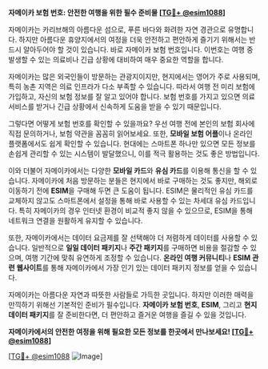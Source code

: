 **자메이카 보험 번호: 안전한 여행을 위한 필수 준비물 [[TG💪+ @esim1088](https://t.me/s/esim1088)]**

자메이카는 카리브해의 아름다운 섬으로, 푸른 바다와 화려한 자연 경관으로 유명합니다. 하지만 아름다운 휴양지에서의 여정을 더욱 안전하고 편안하게 즐기기 위해서는 반드시 알아두어야 할 것이 있습니다. 바로 자메이카 보험 번호입니다. 이번호는 여행 중 발생할 수 있는 의료비나 긴급 상황에 대비하여 매우 중요한 역할을 합니다.

자메이카는 많은 외국인들이 방문하는 관광지이지만, 현지에서는 영어가 주로 사용되며, 특히 농촌 지역은 의료 인프라가 다소 부족할 수 있습니다. 따라서 여행 전 미리 보험에 가입하고, 자신의 보험 정보를 잘 알고 있어야 합니다. 보험 번호를 가지고 있으면 의료 서비스를 받거나 긴급 상황에서 신속하게 도움을 받을 수 있기 때문입니다.

그렇다면 어떻게 보험 번호를 확인할 수 있을까요? 우선 여행 전에 본인의 보험 회사에 직접 문의하거나, 보험 약관을 꼼꼼히 읽어보세요. 또한, **모바일 보험 어플**이나 온라인 플랫폼에서도 쉽게 확인할 수 있습니다. 현대에는 스마트폰 하나만 있으면 모든 정보를 손쉽게 관리할 수 있는 시스템이 발달했으니, 이를 적극 활용하는 것도 좋은 방법입니다.

이와 더불어 자메이카에서는 다양한 **모바일 카드**와 **유심 카드**를 이용해 통신을 할 수 있습니다. 자메이카에 처음 방문하는 분들은 현지에서 바로 구매하는 것도 좋지만, 해외로 이동하기 전에 **ESIM**을 구매해 두면 큰 도움이 됩니다. ESIM은 물리적인 유심 카드를 교체하지 않고도 스마트폰에서 설정을 통해 바로 사용할 수 있는 차세대 유심 카드입니다. 특히 자메이카의 경우 인터넷 환경이 비교적 좋지 않을 수 있으므로, ESIM을 통해 네트워크 연결을 원활하게 유지할 수 있습니다.

또한, 자메이카에서는 데이터 요금제를 잘 선택해야 더 저렴하게 데이터를 사용할 수 있습니다. 일반적으로 **일일 데이터 패키지**나 **주간 패키지**를 구매하면 비용을 절감할 수 있으며, 여행 기간에 맞춰 유연하게 조정할 수 있습니다. **온라인 여행 커뮤니티**나 **ESIM 관련 웹사이트**를 통해 자메이카에서 가장 인기 있는 데이터 패키지 정보를 얻을 수 있습니다.

자메이카는 아름다운 자연과 따뜻한 사람들로 가득한 곳입니다. 하지만 이러한 매력을 만끽하기 위해선 기본적인 준비가 필수입니다. **자메이카 보험 번호**, **ESIM**, 그리고 **현지 데이터 패키지**를 잘 준비한다면, 더 편안하고 즐거운 여행을 즐길 수 있을 것입니다.

**자메이카에서의 안전한 여정을 위해 필요한 모든 정보를 한곳에서 만나보세요! [[TG💪+ @esim1088](https://t.me/s/esim1088)]**

[[TG💪+ @esim1088](https://t.me/s/esim1088) ![Image](https://i.postimg.cc/Y0z9fWf4/image.png)]